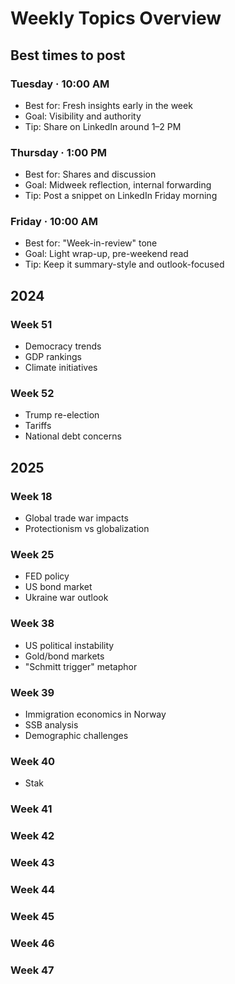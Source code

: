 # Weekly Topics Overview

## Best times to post

### Tuesday · 10:00 AM

- Best for: Fresh insights early in the week
- Goal: Visibility and authority
- Tip: Share on LinkedIn around 1–2 PM

### Thursday · 1:00 PM

- Best for: Shares and discussion
- Goal: Midweek reflection, internal forwarding
- Tip: Post a snippet on LinkedIn Friday morning

### Friday · 10:00 AM

- Best for: "Week-in-review" tone
- Goal: Light wrap-up, pre-weekend read
- Tip: Keep it summary-style and outlook-focused

## 2024

### Week 51

- Democracy trends
- GDP rankings
- Climate initiatives

### Week 52

- Trump re-election
- Tariffs
- National debt concerns

## 2025

### Week 18

- Global trade war impacts
- Protectionism vs globalization

### Week 25

- FED policy
- US bond market
- Ukraine war outlook

### Week 38

- US political instability
- Gold/bond markets
- "Schmitt trigger" metaphor

### Week 39

- Immigration economics in Norway
- SSB analysis
- Demographic challenges

### Week 40

- Stak

### Week 41

### Week 42

### Week 43

### Week 44

### Week 45

### Week 46

### Week 47
